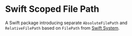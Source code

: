 # Swift Scoped File Path

A Swift package introducing separate `AbsoluteFilePath` and `RelativeFilePath` based on `FilePath` from [Swift System](https://github.com/apple/swift-system).
